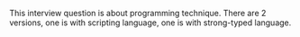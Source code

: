 This interview question is about programming technique. There are 2 versions, one is with scripting language, one is with strong-typed language.
